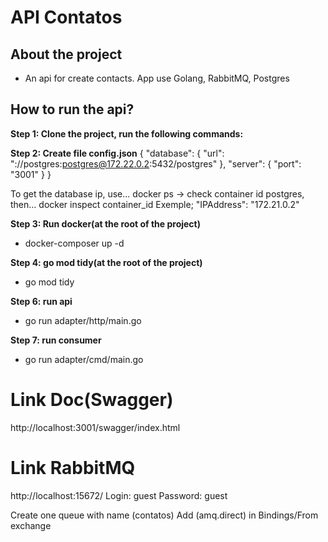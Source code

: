 # API Contatos

## About the project

- An api for create contacts.
App use Golang, RabbitMQ, Postgres

## How to run the api?

**Step 1: Clone the project, run the following commands:**

**Step 2: Create file config.json**
{
  "database": {
    "url": "://postgres:postgres@172.22.0.2:5432/postgres"
  },
  "server": {
    "port": "3001"
  }
}

To get the database ip, use...
docker ps -> check container id postgres, then...
docker inspect container_id
Exemple; "IPAddress": "172.21.0.2"

**Step 3: Run docker(at the root of the project)**
- docker-composer up -d

**Step 4: go mod tidy(at the root of the project)**
- go mod tidy

**Step 6: run api**
- go run adapter/http/main.go

**Step 7: run consumer**
- go run adapter/cmd/main.go

# Link Doc(Swagger)
http://localhost:3001/swagger/index.html

# Link RabbitMQ
http://localhost:15672/
Login: guest
Password: guest

Create one queue with name (contatos)
Add (amq.direct) in Bindings/From exchange

